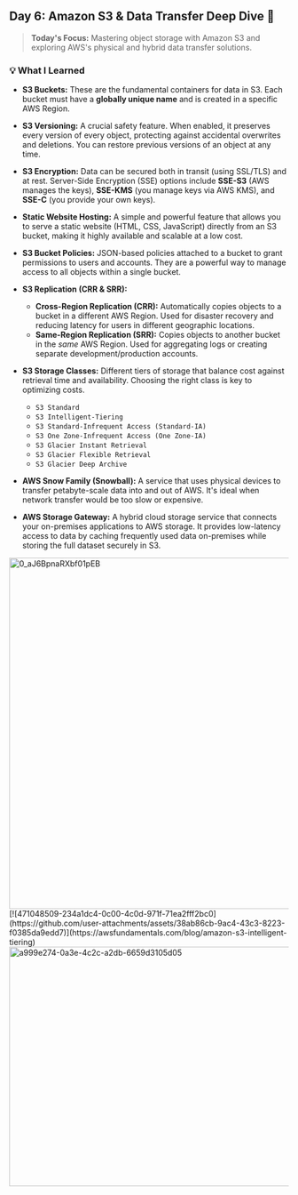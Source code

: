 ## Day 6: Amazon S3 & Data Transfer Deep Dive 🚀

> **Today's Focus:** Mastering object storage with Amazon S3 and exploring AWS's physical and hybrid data transfer solutions.

### 💡 What I Learned

-   **S3 Buckets:** These are the fundamental containers for data in S3. Each bucket must have a **globally unique name** and is created in a specific AWS Region.

-   **S3 Versioning:** A crucial safety feature. When enabled, it preserves every version of every object, protecting against accidental overwrites and deletions. You can restore previous versions of an object at any time.

-   **S3 Encryption:** Data can be secured both in transit (using SSL/TLS) and at rest. Server-Side Encryption (SSE) options include **SSE-S3** (AWS manages the keys), **SSE-KMS** (you manage keys via AWS KMS), and **SSE-C** (you provide your own keys).

-   **Static Website Hosting:** A simple and powerful feature that allows you to serve a static website (HTML, CSS, JavaScript) directly from an S3 bucket, making it highly available and scalable at a low cost.

-   **S3 Bucket Policies:** JSON-based policies attached to a bucket to grant permissions to users and accounts. They are a powerful way to manage access to all objects within a single bucket.

-   **S3 Replication (CRR & SRR):**
    -   **Cross-Region Replication (CRR):** Automatically copies objects to a bucket in a different AWS Region. Used for disaster recovery and reducing latency for users in different geographic locations.
    -   **Same-Region Replication (SRR):** Copies objects to another bucket in the *same* AWS Region. Used for aggregating logs or creating separate development/production accounts.

-   **S3 Storage Classes:** Different tiers of storage that balance cost against retrieval time and availability. Choosing the right class is key to optimizing costs.
    -   `S3 Standard`
    -   `S3 Intelligent-Tiering`
    -   `S3 Standard-Infrequent Access (Standard-IA)`
    -   `S3 One Zone-Infrequent Access (One Zone-IA)`
    -   `S3 Glacier Instant Retrieval`
    -   `S3 Glacier Flexible Retrieval`
    -   `S3 Glacier Deep Archive`

-   **AWS Snow Family (Snowball):** A service that uses physical devices to transfer petabyte-scale data into and out of AWS. It's ideal when network transfer would be too slow or expensive.

-   **AWS Storage Gateway:** A hybrid cloud storage service that connects your on-premises applications to AWS storage. It provides low-latency access to data by caching frequently used data on-premises while storing the full dataset securely in S3.

<img width="1400" height="632" alt="0_aJ6BpnaRXbf01pEB" src="https://github.com/user-attachments/assets/a0c17c91-5c0a-47fc-86dd-34230a1cd8b9" />
[![471048509-234a1dc4-0c00-4c0d-971f-71ea2fff2bc0](https://github.com/user-attachments/assets/38ab86cb-9ac4-43c3-8223-f0385da9edd7)](https://awsfundamentals.com/blog/amazon-s3-intelligent-tiering)
<img width="810" height="431" alt="a999e274-0a3e-4c2c-a2db-6659d3105d05" src="https://github.com/user-attachments/assets/5113cb09-2180-427c-83dd-795407e4d7a4" />

